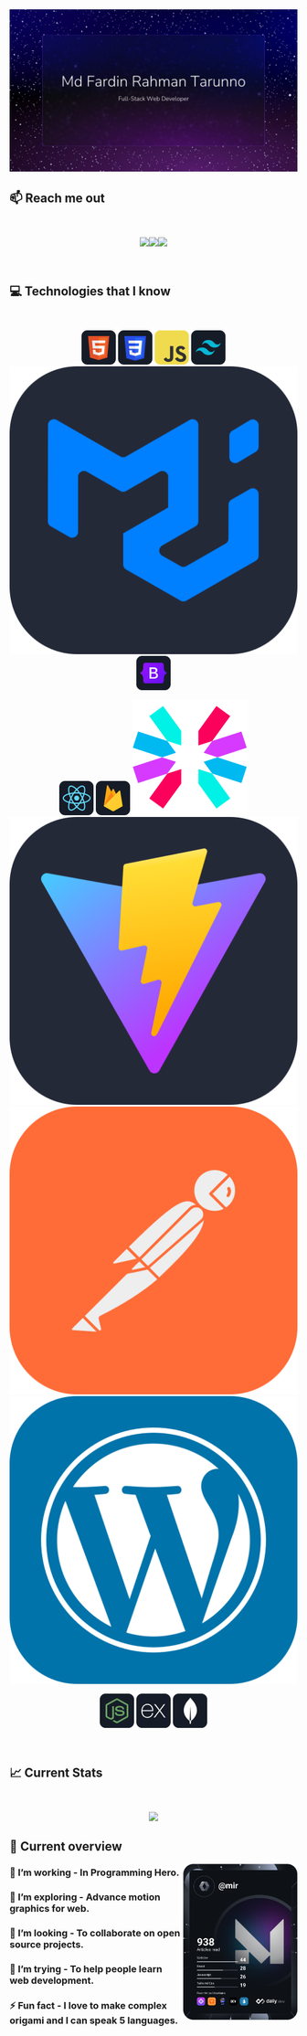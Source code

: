 <a href="https://www.linkedin.com/in/only1tarunno/">
<img src="https://raw.githubusercontent.com/only1tarunno/only1tarunno/main/image/cover.png" />
</a>

## :mailbox: Reach me out

<br />

[<p align="center"><img height="75" src="https://github.com/mir-hussain/mir-hussain/blob/main/images/icons/Linkedin.png">](https://www.linkedin.com/in/mirhussainmurtaza/)[<img height="75" src="https://github.com/mir-hussain/mir-hussain/blob/main/images/icons/Facebook.png">](https://www.facebook.com/mirhussainmurtaza)[<img height="75" src="https://github.com/mir-hussain/mir-hussain/blob/main/images/icons/Twitter.png"> </p>](https://twitter.com/_mir_hussain_)

<br />

## :computer: Technologies that I know

<br>
<p align="center">
<img src="https://raw.githubusercontent.com/only1tarunno/only1tarunno/main/image/icons/HTML.png"/>
<img src="https://raw.githubusercontent.com/only1tarunno/only1tarunno/main/image/icons/css.png"/>
<img src="https://raw.githubusercontent.com/only1tarunno/only1tarunno/main/image/icons/JavaScript.png"/>
<img src="https://raw.githubusercontent.com/only1tarunno/only1tarunno/main/image/icons/tailwind.png"/>
<img src="https://raw.githubusercontent.com/only1tarunno/only1tarunno/5e7e1ccd82861373ab4e11da34cce533b3d49ee6/image/icons/MaterialUI-Dark.svg"/>
<img src="https://raw.githubusercontent.com/only1tarunno/only1tarunno/main/image/icons/Bootsrap.png"/>
</p>
<p align="center">
<img src="https://raw.githubusercontent.com/only1tarunno/only1tarunno/main/image/icons/react.png"/>
<img src="https://raw.githubusercontent.com/only1tarunno/only1tarunno/main/image/icons/firebase.png"/>
<img src="https://raw.githubusercontent.com/only1tarunno/only1tarunno/5e7e1ccd82861373ab4e11da34cce533b3d49ee6/image/icons/jwt.svg"/>
<img src="https://raw.githubusercontent.com/only1tarunno/only1tarunno/5e7e1ccd82861373ab4e11da34cce533b3d49ee6/image/icons/Vite-Dark.svg"/>
<img src="https://raw.githubusercontent.com/only1tarunno/only1tarunno/5e7e1ccd82861373ab4e11da34cce533b3d49ee6/image/icons/Postman.svg"/>
<img src="https://raw.githubusercontent.com/only1tarunno/only1tarunno/5e7e1ccd82861373ab4e11da34cce533b3d49ee6/image/icons/Wordpress.svg"/>
</p>
<p align="center">
<img src="https://raw.githubusercontent.com/only1tarunno/only1tarunno/main/image/icons/node.png"/>
<img src="https://raw.githubusercontent.com/only1tarunno/only1tarunno/main/image/icons/express.png"/>
<img src="https://raw.githubusercontent.com/only1tarunno/only1tarunno/main/image/icons/mongo.png"/>
</p><br/>

## :chart_with_upwards_trend: Current Stats

<br />
<p align="center">
  <img width="60%" src="https://github-readme-streak-stats.herokuapp.com?user=mir-hussain&theme=react&hide_border=true&background=0D1117&stroke=0D1117&fire=FF1CF7&sideLabels=00F0FF&currStreakNum=FF1CF7&ring=FF1CF7&currStreakLabel=FF1CF7&sideNums=00F0FF" />
</p>

## :eyes: Current overview

<div align="left">
<a href="https://app.daily.dev/mir"><img align="right" src="https://github.com/mir-hussain/mir-hussain/blob/main/devcard.svg" width="200" alt="Mir Hussain's Dev Card"/></a>
</div>

### 🔭 I’m working - In Programming Hero.

### 🌱 I’m exploring - Advance motion graphics for web.

### 👯 I’m looking - To collaborate on open source projects.

### 🤔 I’m trying - To help people learn web development.

### ⚡ Fun fact - I love to make complex origami and I can speak 5 languages.

<br />
